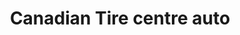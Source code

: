 ---
title: "Canadian Tire centre auto"
url: /chicoutimi/canadian-tire-centre-auto/
shop: car repair
---